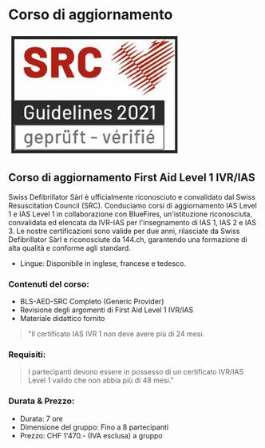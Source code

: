 # Corso di aggiornamento
![SRC Logo](../../assets/home/srclogo.jpeg)

## Corso di aggiornamento First Aid Level 1 IVR/IAS

Swiss Defibrillator Sàrl è ufficialmente riconosciuto e convalidato dal Swiss Resuscitation Council (SRC). Conduciamo corsi di aggiornamento IAS Level 1 e IAS Level 1 in collaborazione con BlueFires, un'istituzione riconosciuta, convalidata ed elencata da IVR-IAS per l'insegnamento di IAS 1, IAS 2 e IAS 3. Le nostre certificazioni sono valide per due anni, rilasciate da Swiss Defibrillator Sàrl e riconosciute da 144.ch, garantendo una formazione di alta qualità e conforme agli standard.

- Lingue: Disponibile in inglese, francese e tedesco.

### Contenuti del corso:

- BLS-AED-SRC Completo (Generic Provider)
- Revisione degli argomenti di First Aid Level 1 IVR/IAS
- Materiale didattico fornito

> "Il certificato IAS IVR 1 non deve avere più di 24 mesi.

### Requisiti:

> I partecipanti devono essere in possesso di un certificato IVR/IAS Level 1 valido che non abbia più di 48 mesi."

### Durata &amp; Prezzo:

- Durata: 7 ore
- Dimensione del gruppo: Fino a 8 partecipanti
- Prezzo: CHF 1'470.- (IVA esclusa) a gruppo
